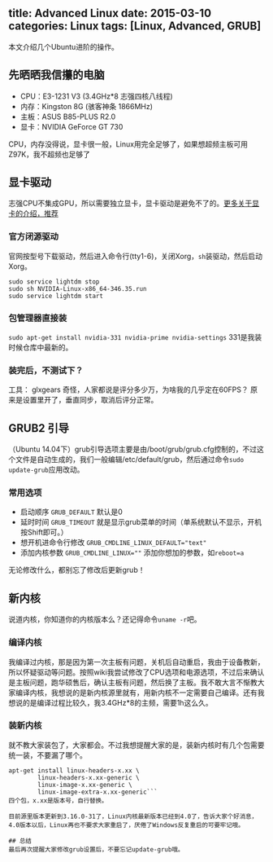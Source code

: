 title: Advanced Linux
date: 2015-03-10
categories: Linux
tags: [Linux, Advanced, GRUB]
---
本文介绍几个Ubuntu进阶的操作。

## 先晒晒我信攥的电脑
* CPU：E3-1231 V3 (3.4GHz*8 志强四核八线程)
* 内存：Kingston 8G (骇客神条 1866MHz)
* 主板：ASUS B85-PLUS R2.0
* 显卡：NVIDIA GeForce GT 730

CPU，内存没得说，显卡很一般，Linux用完全足够了，如果想超频主板可用Z97K，我不超频也足够了

## 显卡驱动
志强CPU不集成GPU，所以需要独立显卡，显卡驱动是避免不了的。[更多关于显卡的介绍，推荐](https://linuxtoy.org/archives/compare-linux-driver-support-between-three-major-gpus.html)

### 官方闭源驱动
官网按型号下载驱动，然后进入命令行(tty1-6)，关闭Xorg，`sh`装驱动，然后启动Xorg。
```
sudo service lightdm stop
sudo sh NVIDIA-Linux-x86_64-346.35.run 
sudo service lightdm start 
```

### 包管理器直接装
`sudo apt-get install nvidia-331 nvidia-prime nvidia-settings`
331是我装时候仓库中最新的。

### 装完后，不测试下？
工具： glxgears
奇怪，人家都说是评分多少万，为啥我的几乎定在60FPS？ 原来是设置里开了，垂直同步，取消后评分正常。

## GRUB2 引导
（Ubuntu 14.04下）grub引导选项主要是由/boot/grub/grub.cfg控制的，不过这个文件是自动生成的，我们一般编辑/etc/default/grub，然后通过命令`sudo update-grub`应用改动。

### 常用选项
* 启动顺序 `GRUB_DEFAULT` 默认是0
* 延时时间 `GRUB_TIMEOUT` 就是显示grub菜单的时间（单系统默认不显示，开机按Shift即可。）
* 想开机进命令行修改 `GRUB_CMDLINE_LINUX_DEFAULT="text"`
* 添加内核参数 `GRUB_CMDLINE_LINUX=""` 添加你想加的参数，如`reboot=a`

无论修改什么，都别忘了修改后更新grub！

## 新内核
说道内核，你知道你的内核版本么？还记得命令`uname -r`吧。

### 编译内核
我编译过内核，那是因为第一次主板有问题，关机后自动重启，我由于设备教新，所以怀疑驱动等问题。按照wiki我尝试修改了CPU选项和电源选项，不过后来确认是主板问题，跑华硕售后，确认主板有问题，然后换了主板。我不敢大言不惭教大家编译内核，我想说的是新内核源里就有，用新内核不一定需要自己编译。还有我想说的是编译过程比较久，我3.4GHz*8的主频，需要1h这么久。

### 装新内核
就不教大家装包了，大家都会。不过我想提醒大家的是，装新内核时有几个包需要统一装，不要漏了哪个。
```shell 新内核的四个包
apt-get install linux-headers-x.xx \
		linux-headers-x.xx-generic \
		linux-image-x.xx-generic \
		linux-image-extra-x.xx-generic```
四个包，x.xx是版本号，自行替换。

目前源里版本更新到3.16.0-31了，Linux内核最新版本已经到4.0了，告诉大家个好消息，4.0版本以后，Linux再也不要求大家重启了，厌倦了Windows反复重启的可要牢记哦。

## 总结
最后再次提醒大家修改grub设置后，不要忘记update-grub哦。
